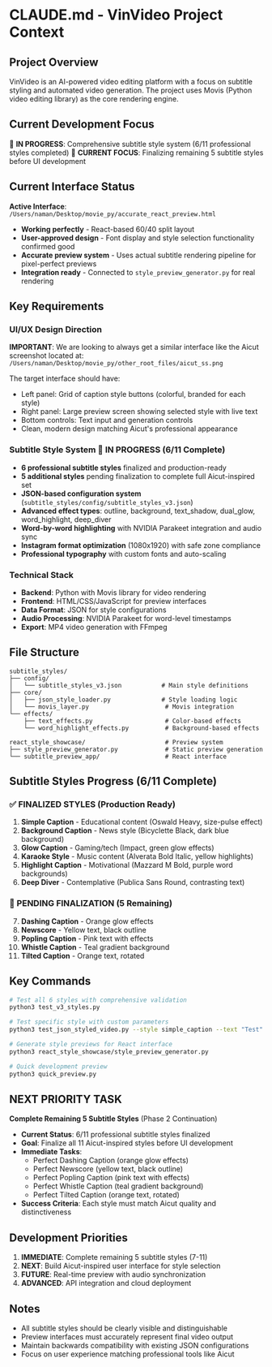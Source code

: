 # CLAUDE.md - VinVideo Project Context

## Project Overview
VinVideo is an AI-powered video editing platform with a focus on subtitle styling and automated video generation. The project uses Movis (Python video editing library) as the core rendering engine.

## Current Development Focus
🚧 **IN PROGRESS**: Comprehensive subtitle style system (6/11 professional styles completed)
🎯 **CURRENT FOCUS**: Finalizing remaining 5 subtitle styles before UI development

## Current Interface Status
**Active Interface**: `/Users/naman/Desktop/movie_py/accurate_react_preview.html`
- **Working perfectly** - React-based 60/40 split layout
- **User-approved design** - Font display and style selection functionality confirmed good
- **Accurate preview system** - Uses actual subtitle rendering pipeline for pixel-perfect previews
- **Integration ready** - Connected to `style_preview_generator.py` for real rendering

## Key Requirements

### UI/UX Design Direction
**IMPORTANT**: We are looking to always get a similar interface like the Aicut screenshot located at:
`/Users/naman/Desktop/movie_py/other_root_files/aicut_ss.png`

The target interface should have:
- Left panel: Grid of caption style buttons (colorful, branded for each style)
- Right panel: Large preview screen showing selected style with live text
- Bottom controls: Text input and generation controls
- Clean, modern design matching Aicut's professional appearance

### Subtitle Style System 🚧 IN PROGRESS (6/11 Complete)
- **6 professional subtitle styles** finalized and production-ready
- **5 additional styles** pending finalization to complete full Aicut-inspired set
- **JSON-based configuration system** (`subtitle_styles/config/subtitle_styles_v3.json`)
- **Advanced effect types**: outline, background, text_shadow, dual_glow, word_highlight, deep_diver
- **Word-by-word highlighting** with NVIDIA Parakeet integration and audio sync
- **Instagram format optimization** (1080x1920) with safe zone compliance
- **Professional typography** with custom fonts and auto-scaling

### Technical Stack
- **Backend**: Python with Movis library for video rendering
- **Frontend**: HTML/CSS/JavaScript for preview interfaces
- **Data Format**: JSON for style configurations
- **Audio Processing**: NVIDIA Parakeet for word-level timestamps
- **Export**: MP4 video generation with FFmpeg

## File Structure
```
subtitle_styles/
├── config/
│   └── subtitle_styles_v3.json           # Main style definitions
├── core/
│   ├── json_style_loader.py              # Style loading logic
│   └── movis_layer.py                     # Movis integration
└── effects/
    ├── text_effects.py                    # Color-based effects
    └── word_highlight_effects.py          # Background-based effects

react_style_showcase/                      # Preview system
├── style_preview_generator.py             # Static preview generation
└── subtitle_preview_app/                  # React interface
```

## Subtitle Styles Progress (6/11 Complete)

### ✅ FINALIZED STYLES (Production Ready)
1. **Simple Caption** - Educational content (Oswald Heavy, size-pulse effect)
2. **Background Caption** - News style (Bicyclette Black, dark blue background)
3. **Glow Caption** - Gaming/tech (Impact, green glow effects) 
4. **Karaoke Style** - Music content (Alverata Bold Italic, yellow highlights)
5. **Highlight Caption** - Motivational (Mazzard M Bold, purple word backgrounds)
6. **Deep Diver** - Contemplative (Publica Sans Round, contrasting text)

### 🚧 PENDING FINALIZATION (5 Remaining)
7. **Dashing Caption** - Orange glow effects
8. **Newscore** - Yellow text, black outline
9. **Popling Caption** - Pink text with effects
10. **Whistle Caption** - Teal gradient background
11. **Tilted Caption** - Orange text, rotated

## Key Commands
```bash
# Test all 6 styles with comprehensive validation
python3 test_v3_styles.py

# Test specific style with custom parameters  
python3 test_json_styled_video.py --style simple_caption --text "Test"

# Generate style previews for React interface
python3 react_style_showcase/style_preview_generator.py

# Quick development preview
python3 quick_preview.py
```

## NEXT PRIORITY TASK
**Complete Remaining 5 Subtitle Styles** (Phase 2 Continuation)
- **Current Status**: 6/11 professional subtitle styles finalized
- **Goal**: Finalize all 11 Aicut-inspired styles before UI development
- **Immediate Tasks**:
  - Perfect Dashing Caption (orange glow effects)
  - Perfect Newscore (yellow text, black outline) 
  - Perfect Popling Caption (pink text with effects)
  - Perfect Whistle Caption (teal gradient background)
  - Perfect Tilted Caption (orange text, rotated)
- **Success Criteria**: Each style must match Aicut quality and distinctiveness

## Development Priorities
1. **IMMEDIATE**: Complete remaining 5 subtitle styles (7-11)
2. **NEXT**: Build Aicut-inspired user interface for style selection  
3. **FUTURE**: Real-time preview with audio synchronization
4. **ADVANCED**: API integration and cloud deployment

## Notes
- All subtitle styles should be clearly visible and distinguishable
- Preview interfaces must accurately represent final video output
- Maintain backwards compatibility with existing JSON configurations
- Focus on user experience matching professional tools like Aicut